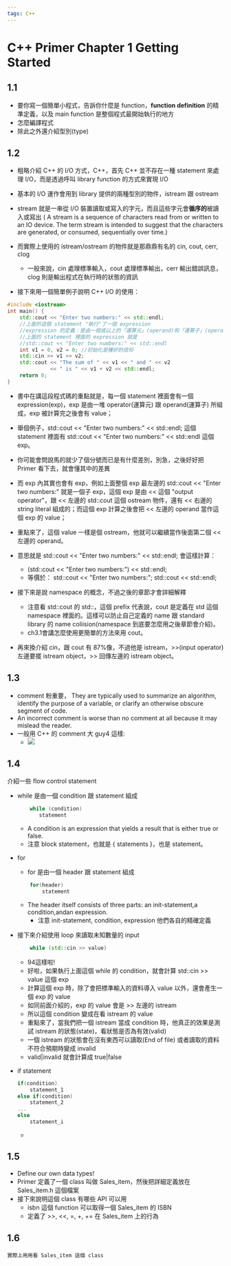 ```yaml
---
tags: C++
---
```


# C++ Primer Chapter 1 Getting Started

## 1.1
* 要你寫一個簡單小程式，告訴你什麼是 function，**function definition** 的精準定義，以及 main function 是整個程式最開始執行的地方
* 怎麼編譯程式
* 除此之外還介紹型別(type)
## 1.2
* 粗略介紹 C++ 的 I/O 方式，C++，首先 C++ 並不存在一種 statement 來處理 I/O，而是透過呼叫 library function 的方式來實現 I/O
* 基本的 I/O 運作會用到 library 提供的兩種型別的物件，istream 跟 ostream
* stream 就是一串從 I/O 裝置讀取或寫入的字元，而且這些字元會**循序的**被讀入或寫出 ( A stream is a sequence of characters read from or written to an IO device. The term stream is intended to suggest that the characters are generated, or consumed, sequentially over time.)
* 而實際上使用的 istream/ostream 的物件就是那鼎鼎有名的 cin, cout, cerr, clog
    * 一般來說，cin 處理標準輸入，cout 處理標準輸出，cerr 輸出錯誤訊息，clog 則是輸出程式在執行時的狀態的資訊



* 接下來用一個簡單例子說明 C++ I/O 的使用：
```cpp
#include <iostream>
int main() {
    std::cout << "Enter two numbers:" << std::endl;
    //上面的這個 statement "執行"了一個 expression
    //expression 的定義：是由一個或以上的「運算元」(operand)和「運算子」(operator)所組成，運算元被運算子做計算之後會得到一個值(value)
    //上面的 statement 裡面的 expression 就是
    //std::cout << "Enter two numbers:" << std::endl
    int v1 = 0, v2 = 0; //初始化是種好的信仰
    std::cin >> v1 >> v2;
    std::cout << "The sum of " << v1 << " and " << v2
              << " is " << v1 + v2 << std::endl;
    return 0;
}
```
* 書中在講這段程式碼的重點就是，每一個 statement 裡面會有一個 expression(exp)，exp 是由一堆 operator(運算元) 跟 operand(運算子) 所組成，exp 被計算完之後會有 value；
* 舉個例子，std::cout << "Enter two numbers:" << std::endl; 這個 statement 裡面有 std::cout << "Enter two numbers:" << std::endl 這個 exp。
* 你可能會問說馬的就少了個分號而已是有什麼差別，別急，之後好好把 Primer 看下去，就會懂其中的差異
* 而 exp 內其實也會有 exp，例如上面整個 exp 最左邊的 std::cout << "Enter two numbers:" 就是一個子 exp，這個 exp 是由 << 這個 "output operator"，跟 << 左邊的 std::cout 這個 ostream 物件，還有 << 右邊的 string literal 組成的；而這個 exp 計算之後會把 << 左邊的 operand 當作這個 exp 的 value；
* 重點來了，這個 value 一樣是個 ostream，他就可以繼續當作後面第二個 << 左邊的 operand。
* 意思就是 std::cout << "Enter two numbers:" << std::endl; 會這樣計算：
    * (std::cout << "Enter two numbers:") << std::endl;
    * 等價於：
        std::cout << "Enter two numbers:";
        std::cout << std::endl;



* 接下來是說 namespace 的概念，不過之後的章節才會詳細解釋
    * 注意看 std::cout 的 std::，這個 prefix 代表說，cout 是定義在 std 這個 namespace 裡面的。這樣可以防止自己定義的 name 跟 standard library 的 name coliision(namespace 到底要怎麼用之後章節會介紹)。
    * ch3.1會講怎麼使用更簡單的方法來用 cout。

* 再來換介紹 cin，跟 cout 有 87%像，不過他是 istream，>>(input operator)左邊要擺 istream object，>> 回傳左邊的 istream object。

## 1.3
* comment 粉重要， They are typically used to summarize an algorithm, identify the purpose of a variable, or clarify an otherwise obscure segment of code.
* An incorrect comment is worse than no comment at all because it may mislead the reader.
* 一般用 C++ 的 comment 大 guy4 這樣:
    * ![](https://i.imgur.com/2KXAfCr.png)

## 1.4
介紹一些 flow control statement
 * while 是由一個 condition 跟 statement 組成
     ```cpp
         while (condition)
            statement
    ```
     *  A condition is an expression that yields a result that is either true or false.
     *  注意 block statement，也就是 { statements }，也是 statement。

* for
    * for 是由一個 header 跟 statement 組成
    ```cpp
        for(header)
            statement
    ```
    * The header itself consists of three parts: an init-statement,a condition,andan expression.
        * 注意 init-statement, condition, expression 他們各自的精確定義

* 接下來介紹使用 loop 來讀取未知數量的 input
    ```cpp
        while (std::cin >> value)
    ```
    * 94這樣啦!
    * 好啦，如果執行上面這個 while 的 condition，就會計算 std::cin >> value 這個 exp
    * 計算這個 exp 時，除了會把標準輸入的資料導入 value 以外，還會產生一個 exp 的 value
    * 如同前面介紹的，exp 的 value 會是 >> 左邊的 istream
    * 所以這個 condition 變成在看 istream 的 value
    * 重點來了，當我們把一個 istream 當成 condition 時，他真正的效果是測試 istream 的狀態(state)，看狀態是否為有效(valid)
    * 一個 istream 的狀態會在沒有東西可以讀取(End of file) 或者讀取的資料不符合預期時變成 invalid
    * valid|invalid 就會計算成 true|false

* if statement
    ```cpp
    if(condition)
        statement_1
    else if(condition)
        statement_2
    ...
    else
        statement_i
    ```
    *


## 1.5
* Define our own data types!
* Primer 定義了一個 class 叫做 Sales_item，然後把詳細定義放在 Sales_item.h 這個檔案
* 接下來說明這個 class 有哪些 API 可以用
    * isbn 這個 function 可以取得一個 Sales_item 的 ISBN
    * 定義了 >>, <<, =, +, += 在 Sales_item 上的行為

## 1.6
    實際上用用看 Sales_item 這個 class



